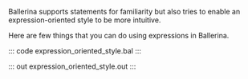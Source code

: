 Ballerina supports statements for familiarity but also tries to enable an expression-oriented style to be more intuitive.

Here are few things that you can do using expressions in Ballerina.

::: code expression_oriented_style.bal :::

::: out expression_oriented_style.out :::
